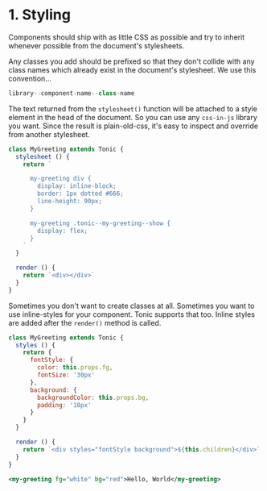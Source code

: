 # 1. Styling

Components should ship with as little CSS as possible and try to inherit
whenever possible from the document's stylesheets.

Any classes you add should be prefixed so that they don't collide with any class
names which already exist in the document's stylesheet. We use this convention...

```js
library--component-name--class-name
```

The text returned from the `stylesheet()` function will be attached to a style
element in the head of the document. So you can use any `css-in-js` library you
want. Since the result is plain-old-css, it's easy to inspect and override from
another stylesheet.

```js
class MyGreeting extends Tonic {
  stylesheet () {
    return `

      my-greeting div {
        display: inline-block;
        border: 1px dotted #666;
        line-height: 90px;
      }

      my-greeting .tonic--my-greeting--show {
        display: flex;
      }
    `
  }

  render () {
    return `<div></div>`
  }
}
```

Sometimes you don't want to create classes at all. Sometimes you want to use
inline-styles for your component. Tonic supports that too. Inline styles are
added after the `render()` method is called.

```js
class MyGreeting extends Tonic {
  styles () {
    return {
      fontStyle: {
        color: this.props.fg,
        fontSize: '30px'
      },
      background: {
        backgroundColor: this.props.bg,
        padding: '10px'
      }
    }
  }

  render () {
    return `<div styles="fontStyle background">${this.children}</div>`
  }
}
```

```xml
<my-greeting fg="white" bg="red">Hello, World</my-greeting>
```
